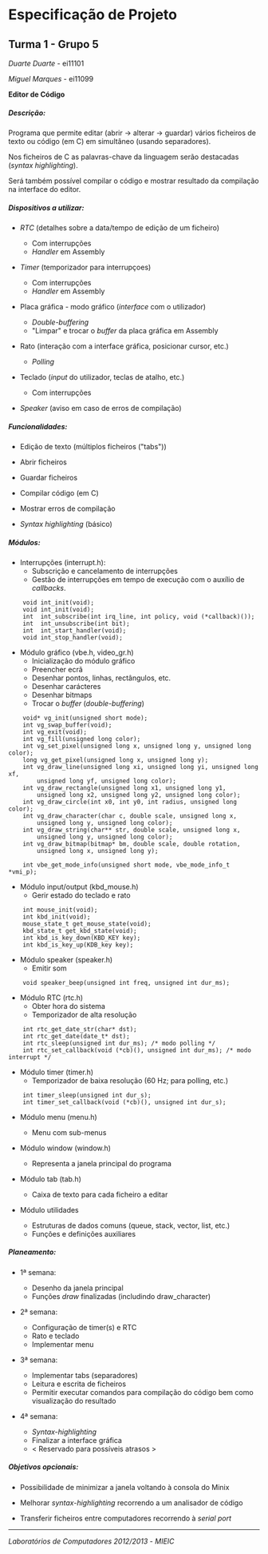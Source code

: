 Especificação de Projeto
===================

Turma 1 - Grupo 5
-----------------

*Duarte Duarte* - ei11101

*Miguel Marques* - ei11099


**Editor de Código**


##### Descrição:

Programa que permite editar (abrir -> alterar -> guardar) vários ficheiros de texto ou código (em C) em simultâneo (usando separadores).

Nos ficheiros de C as palavras-chave da linguagem serão destacadas (*syntax highlighting*).

Será também possível compilar o código e mostrar resultado da compilação na interface do editor.


##### Dispositivos a utilizar:

- *RTC* (detalhes sobre a data/tempo de edição de um ficheiro)
    - Com interrupções
    - *Handler* em Assembly

- *Timer* (temporizador para interrupçoes)
    - Com interrupções
    - *Handler* em Assembly

- Placa gráfica - modo gráfico (*interface* com o utilizador)
    - *Double-buffering*
    - "Limpar" e trocar o *buffer* da placa gráfica em Assembly

- Rato (interação com a interface gráfica, posicionar cursor, etc.)
    - *Polling*

- Teclado (*input* do utilizador, teclas de atalho, etc.)
    - Com interrupções

- *Speaker* (aviso em caso de erros de compilação)


##### Funcionalidades:

- Edição de texto (múltiplos ficheiros ("tabs"))

- Abrir ficheiros

- Guardar ficheiros

- Compilar código (em C)

- Mostrar erros de compilação

- *Syntax highlighting* (básico)


##### Módulos:

- Interrupções (interrupt.h):
    - Subscrição e cancelamento de interrupções
    - Gestão de interrupções em tempo de execução com o auxílio de *callbacks*.

```
    void int_init(void);
    void int_init(void);
    int  int_subscribe(int irq_line, int policy, void (*callback)());
    int  int_unsubscribe(int bit);
    int  int_start_handler(void);
    void int_stop_handler(void);
```

- Módulo gráfico (vbe.h, video_gr.h)
    - Inicialização do módulo gráfico
    - Preencher ecrã
    - Desenhar pontos, linhas, rectângulos, etc.
    - Desenhar carácteres
    - Desenhar bitmaps
    - Trocar o *buffer* (*double-buffering*)

```
    void* vg_init(unsigned short mode);
    int vg_swap_buffer(void);
    int vg_exit(void);
    int vg_fill(unsigned long color);
    int vg_set_pixel(unsigned long x, unsigned long y, unsigned long color);
    long vg_get_pixel(unsigned long x, unsigned long y);
    int vg_draw_line(unsigned long xi, unsigned long yi, unsigned long xf,
        unsigned long yf, unsigned long color);
    int vg_draw_rectangle(unsigned long x1, unsigned long y1,
        unsigned long x2, unsigned long y2, unsigned long color);
    int vg_draw_circle(int x0, int y0, int radius, unsigned long color);
    int vg_draw_character(char c, double scale, unsigned long x,
        unsigned long y, unsigned long color);
    int vg_draw_string(char** str, double scale, unsigned long x,
        unsigned long y, unsigned long color);
    int vg_draw_bitmap(bitmap* bm, double scale, double rotation,
        unsigned long x, unsigned long y);

    int vbe_get_mode_info(unsigned short mode, vbe_mode_info_t *vmi_p);
```

- Módulo input/output (kbd_mouse.h)
    - Gerir estado do teclado e rato

```
    int mouse_init(void);
    int kbd_init(void);
    mouse_state_t get_mouse_state(void);
    kbd_state_t get_kbd_state(void);
    int kbd_is_key_down(KBD_KEY key);
    int kbd_is_key_up(KDB_key key);
```

- Módulo speaker (speaker.h)
    - Emitir som

```
    void speaker_beep(unsigned int freq, unsigned int dur_ms);
```

- Módulo RTC (rtc.h)
    - Obter hora do sistema
    - Temporizador de alta resolução

```
    int rtc_get_date_str(char* dst);
    int rtc_get_date(date_t* dst);
    int rtc_sleep(unsigned int dur_ms); /* modo polling */
    int rtc_set_callback(void (*cb)(), unsigned int dur_ms); /* modo interrupt */
```

- Módulo timer (timer.h)
    - Temporizador de baixa resolução (60 Hz; para polling, etc.)

```
    int timer_sleep(unsigned int dur_s);
    int timer_set_callback(void (*cb)(), unsigned int dur_s);
```

- Módulo menu (menu.h)
    - Menu com sub-menus

- Módulo window (window.h)
    - Representa a janela principal do programa

- Módulo tab (tab.h)
    - Caixa de texto para cada ficheiro a editar

- Módulo utilidades
    - Estruturas de dados comuns (queue, stack, vector, list, etc.)
    - Funções e definições auxiliares


##### Planeamento:

- 1ª semana:
    - Desenho da janela principal
    - Funções *draw* finalizadas (includindo draw_character)

- 2ª semana:
    - Configuração de timer(s) e RTC
    - Rato e teclado
    - Implementar menu

- 3ª semana:
    - Implementar tabs (separadores)
    - Leitura e escrita de ficheiros
    - Permitir executar comandos para compilação do código bem como visualização do resultado

- 4ª semana:
    - *Syntax-highlighting*
    - Finalizar a interface gráfica
    - < Reservado para possíveis atrasos >


##### Objetivos opcionais:

- Possibilidade de minimizar a janela voltando à consola do Minix

- Melhorar *syntax-highlighting* recorrendo a um analisador de código

- Transferir ficheiros entre computadores recorrendo à *serial port*

---------------

*Laboratórios de Computadores 2012/2013* - *MIEIC*
